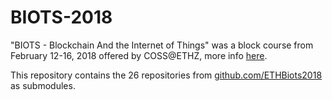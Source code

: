 # BIOTS-2018

"BIOTS - Blockchain And the Internet of Things" was a block course from February 12-16, 2018 offered by COSS@ETHZ, more info [here](https://coss.ethz.ch/education/past/FS2018/BIOTS.html).

This repository contains the 26 repositories from [github.com/ETHBiots2018](https://github.com/ETHBiots2018) as submodules.
